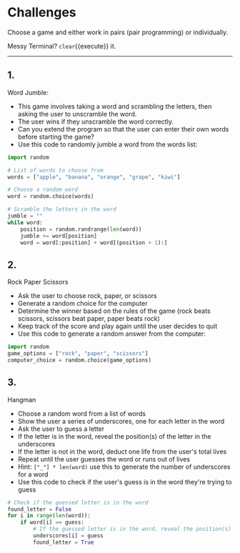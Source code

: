 # Challenges
Choose a game and either work in pairs (pair programming) or individually.

Messy Terminal? `clear`{{execute}} it.
<hr>

## 1.
Word Jumble:
* This game involves taking a word and scrambling the letters, then asking the user to unscramble the word.
* The user wins if they unscramble the word correctly.
* Can you extend the program so that the user can enter their own words before starting the game?
* Use this code to randomly jumble a word from the words list:
```python
import random

# List of words to choose from
words = ["apple", "banana", "orange", "grape", "kiwi"]

# Choose a random word
word = random.choice(words)

# Scramble the letters in the word
jumble = ""
while word:
    position = random.randrange(len(word))
    jumble += word[position]
    word = word[:position] + word[(position + 1):]
```

## 2.
Rock Paper Scissors
* Ask the user to choose rock, paper, or scissors
* Generate a random choice for the computer
* Determine the winner based on the rules of the game (rock beats scissors, scissors beat paper, paper beats rock)
* Keep track of the score and play again until the user decides to quit
* Use this code to generate a random answer from the computer:
```python
import random
game_options = ["rock", "paper", "scissors"]
computer_choice = random.choice(game_options)
```

## 3.
Hangman
* Choose a random word from a list of words
* Show the user a series of underscores, one for each letter in the word
* Ask the user to guess a letter
* If the letter is in the word, reveal the position(s) of the letter in the underscores
* If the letter is not in the word, deduct one life from the user's total lives
* Repeat until the user guesses the word or runs out of lives
* Hint: `["_"] * len(word)` use this to generate the number of underscores for a word
* Use this code to check if the user's guess is in the word they're trying to guess
```python
# Check if the guessed letter is in the word
found_letter = False
for i in range(len(word)):
    if word[i] == guess:
        # If the guessed letter is in the word, reveal the position(s) of the letter in the underscores
        underscores[i] = guess
        found_letter = True
```